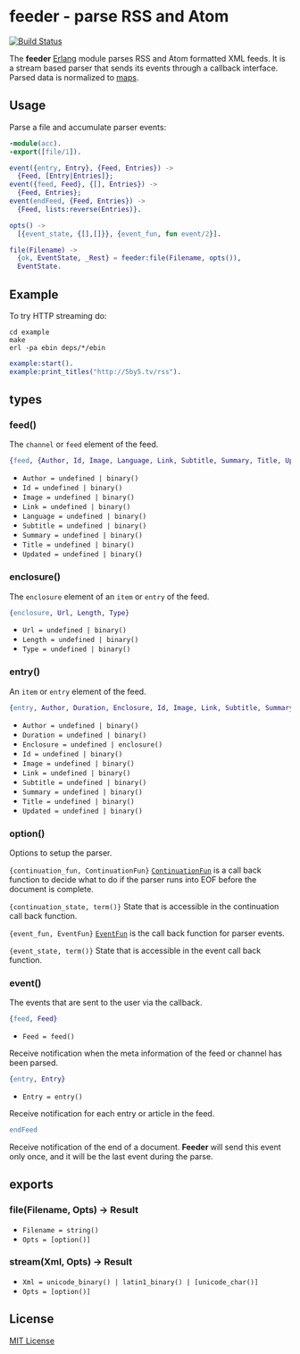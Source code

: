 # feeder - parse RSS and Atom

[![Build Status](https://secure.travis-ci.org/michaelnisi/feeder.svg)](http://travis-ci.org/michaelnisi/feeder)

The **feeder** [Erlang](http://www.erlang.org/) module parses RSS and Atom formatted XML feeds. It is a stream based parser that sends its events through a callback interface. Parsed data is normalized to [maps](http://www.erlang.org/doc/man/maps.html).

## Usage

Parse a file and accumulate parser events:

```erlang
-module(acc).
-export([file/1]).

event({entry, Entry}, {Feed, Entries}) ->
  {Feed, [Entry|Entries]};
event({feed, Feed}, {[], Entries}) ->
  {Feed, Entries};
event(endFeed, {Feed, Entries}) ->
  {Feed, lists:reverse(Entries)}.

opts() ->
  [{event_state, {[],[]}}, {event_fun, fun event/2}].

file(Filename) ->
  {ok, EventState, _Rest} = feeder:file(Filename, opts()),
  EventState.
```

## Example

To try HTTP streaming do:

```
cd example
make
erl -pa ebin deps/*/ebin
```

```erlang
example:start().
example:print_titles("http://5by5.tv/rss").
```

## types

### feed()

The `channel` or `feed` element of the feed.

```erlang
{feed, {Author, Id, Image, Language, Link, Subtitle, Summary, Title, Updated}
```
- `Author = undefined | binary()`
- `Id = undefined | binary()`
- `Image = undefined | binary()`
- `Link = undefined | binary()`
- `Language = undefined | binary()`
- `Subtitle = undefined | binary()`
- `Summary = undefined | binary()`
- `Title = undefined | binary()`
- `Updated = undefined | binary()`

### enclosure()

The `enclosure` element of an `item` or `entry` of the feed.

```erlang
{enclosure, Url, Length, Type}
```

- `Url = undefined | binary()`
- `Length = undefined | binary()`
- `Type = undefined | binary()`

### entry()

An `item` or `entry` element of the feed.

```erlang
{entry, Author, Duration, Enclosure, Id, Image, Link, Subtitle, Summary, Title, Updated}
```

- `Author = undefined | binary()`
- `Duration = undefined | binary()`
- `Enclosure = undefined | enclosure()`
- `Id = undefined | binary()`
- `Image = undefined | binary()`
- `Link = undefined | binary()`
- `Subtitle = undefined | binary()`
- `Summary = undefined | binary()`
- `Title = undefined | binary()`
- `Updated = undefined | binary()`

### option()

Options to setup the parser.

`{continuation_fun, ContinuationFun}`
[`ContinuationFun`](http://www.erlang.org/doc/man/xmerl_sax_parser.html#ContinuationFun-1) is a call back function to decide what to do if the parser runs into EOF before the document is complete.

`{continuation_state, term()}`
State that is accessible in the continuation call back function.

`{event_fun, EventFun}`
[`EventFun`](http://www.erlang.org/doc/man/xmerl_sax_parser.html#EventFun-3) is the call back function for parser events.

`{event_state, term()}`
State that is accessible in the event call back function.

### event()

The events that are sent to the user via the callback.

```erlang
{feed, Feed}
```

- `Feed = feed()`

Receive notification when the meta information of the feed or channel has been parsed.

```erlang
{entry, Entry}
```

- `Entry = entry()`

Receive notification for each entry or article in the feed.

```erlang
endFeed
```

Receive notification of the end of a document. **Feeder** will send this event only once, and it will be the last event during the parse.

## exports

### file(Filename, Opts) -> Result

- `Filename = string()`
- `Opts = [option()]`

### stream(Xml, Opts) -> Result

- `Xml = unicode_binary() | latin1_binary() | [unicode_char()]`
- `Opts = [option()]`

## License

[MIT License](https://raw.github.com/michaelnisi/feeder/master/LICENSE)
